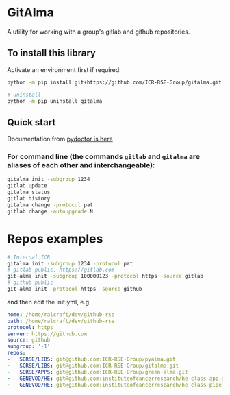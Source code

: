 # GitAlma

A utility for working with a group's gitlab and github repositories.

## To install this library
Activate an environment first if required.
```bash
python -m pip install git+https://github.com/ICR-RSE-Group/gitalma.git

# uninstall
python -m pip uninstall gitalma
```


## Quick start
Documentation from [pydoctor is here](docs)

### For command line (the commands `gitlab` and `gitalma` are aliases of each other and interchangeable):
```bash
gitalma init -subgroup 1234
gitlab update
gitalma status
gitlab history
gitalma change -protocol pat
gitlab change -autoupgrade N 
```

# Repos examples
```bash
# Internal ICR
gitalma init -subgroup 1234 -protocol pat
# gitlab public, https://gitlab.com
git-alma init -subgroup 100000123 -protocol https -source gitlab
# github public
git-alma init -protocol https -source github
```
and then edit the init.yml, e.g.
```yaml
home: /home/ralcraft/dev/github-rse
path: /home/ralcraft/dev/github-rse
protocol: https
server: https://github.com
source: github
subgroup: '-1'
repos:
-   SCRSE/LIBS: git@github.com:ICR-RSE-Group/pyalma.git
-   SCRSE/LIBS: git@github.com:ICR-RSE-Group/gitalma.git
-   SCRSE/APPS: git@github.com:ICR-RSE-Group/green-alma.git
-   GENEVOD/HE: git@github.com:instituteofcancerresearch/he-class-app.git
-   GENEVOD/HE: git@github.com:instituteofcancerresearch/he-class-pipeline.git
```
